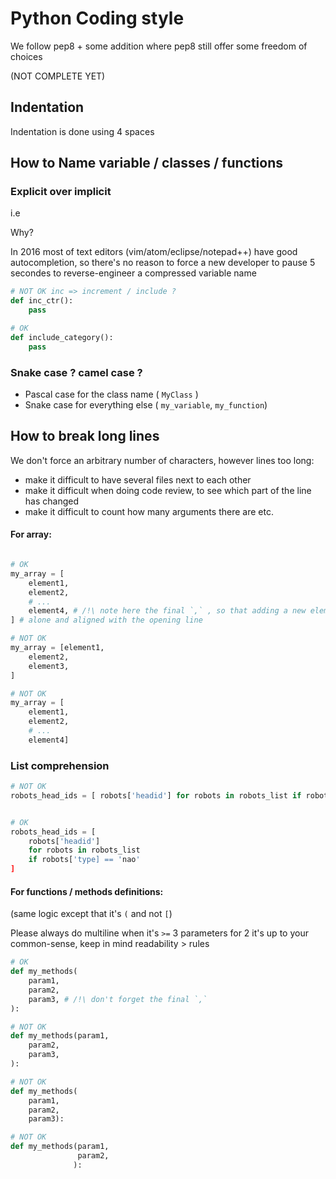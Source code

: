 # Python Coding style

We follow pep8 + some addition where pep8 still offer some freedom
of choices

(NOT COMPLETE YET)

## Indentation

Indentation is done using 4 spaces

## How to Name variable / classes / functions


### Explicit over implicit
i.e 

Why?

In 2016 most of text editors (vim/atom/eclipse/notepad++)
have good autocompletion, so there's no reason to force
a new developer to pause 5 secondes to reverse-engineer
a compressed variable name


```python
# NOT OK inc => increment / include ?
def inc_ctr():
    pass

# OK
def include_category():
    pass
```

### Snake case ? camel case ?

   * Pascal case for the class name ( `MyClass`  )
   * Snake case for everything else ( `my_variable`, `my_function`)


## How to break long lines

We don't force an arbitrary number of characters, however lines too long:
  * make it difficult to have several files next to each other
  * make it difficult when doing code review, to see which part of the line has changed
  * make it difficult to count how many arguments there are etc.

#### For array:

```python

# OK
my_array = [
    element1,
    element2,
    # ...
    element4, # /!\ note here the final `,` , so that adding a new element create a nice diff
] # alone and aligned with the opening line

# NOT OK
my_array = [element1,
    element2,
    element3,
]

# NOT OK
my_array = [
    element1,
    element2,
    # ...
    element4]
```

### List comprehension

```python
# NOT OK
robots_head_ids = [ robots['headid'] for robots in robots_list if robots['type'] == 'nao' ]


# OK
robots_head_ids = [
    robots['headid']
    for robots in robots_list
    if robots['type] == 'nao'
]
```
 


#### For functions / methods definitions:
(same logic except that it's `(` and not `[`) 

Please always do multiline when it's `>=` 3 parameters
for 2 it's up to your common-sense, keep in mind readability > rules


```python
# OK
def my_methods(
    param1,
    param2,
    param3, # /!\ don't forget the final `,`
):

# NOT OK
def my_methods(param1,
    param2,
    param3,
):

# NOT OK
def my_methods(
    param1,
    param2,
    param3):

# NOT OK
def my_methods(param1,
               param2,
              ):
```
